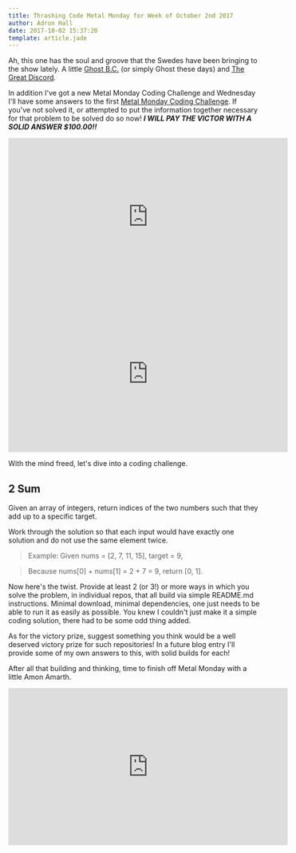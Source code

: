 ```yaml
---
title: Thrashing Code Metal Monday for Week of October 2nd 2017
author: Adron Hall
date: 2017-10-02 15:37:20
template: article.jade
---
```

Ah, this one has the soul and groove that the Swedes have been bringing to the show lately. A little [Ghost B.C.](http://www.ghost-official.com/) (or simply Ghost these days) and [The Great Discord](https://www.facebook.com/thegreatdiscord/).

In addition I've got a new Metal Monday Coding Challenge and Wednesday I'll have some answers to the first [Metal Monday Coding Challenge](/articles/thrashing-code-metal-monday-09-18-2017/). If you've not solved it, or attempted to put the information together necessary for that problem to be solved do so now! ***I WILL PAY THE VICTOR WITH A SOLID ANSWER $100.00!!***

<span class="more"></span>

<iframe width="560" height="315" src="https://www.youtube.com/embed/-0Ao4t_fe0I" frameborder="0" allowfullscreen></iframe>

<iframe width="560" height="315" src="https://www.youtube.com/embed/UEKcl8MzWLQ" frameborder="0" allowfullscreen></iframe>

With the mind freed, let's dive into a coding challenge.

## 2 Sum

Given an array of integers, return indices of the two numbers such that they add up to a specific target.

Work through the solution so that each input would have exactly one solution and do not use the same element twice.

> Example:
> Given nums = [2, 7, 11, 15], target = 9,

> Because nums[0] + nums[1] = 2 + 7 = 9,
> return [0, 1].

Now here's the twist. Provide at least 2 (or 3!) or more ways in which you solve the problem, in individual repos, that all build via simple README.md instructions. Minimal download, minimal dependencies, one just needs to be able to run it as easily as possible. You knew I couldn't just make it a simple coding solution, there had to be some odd thing added.

As for the victory prize, suggest something you think would be a well deserved victory prize for such repositories! In a future blog entry I'll provide some of my own answers to this, with solid builds for each!

After all that building and thinking, time to finish off Metal Monday with a little Amon Amarth.

<iframe width="560" height="315" src="https://www.youtube.com/embed/55OJ17cHeJA" frameborder="0" allowfullscreen></iframe>
